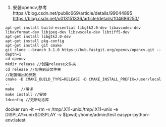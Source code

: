1. 安装opencv,参考https://blog.csdn.net/public669/article/details/99044895
https://blog.csdn.net/u013151336/article/details/104686250/
```shell
apt-get install build-essential libgtk2.0-dev libavcodec-dev libavformat-dev libjpeg-dev libswscale-dev libtiff5-dev
apt-get install libgtk2.0-dev
apt-get install pkg-config
apt-get install git cmake
git clone --branch 3.1.0 https://hub.fastgit.org/opencv/opencv.git --depth=1
cd opencv
mkdir release //创建release文件夹
cd release //切换到该文件夹
//配置输出的参数
cmake -D CMAKE_BUILD_TYPE=RELEASE -D CMAKE_INSTALL_PREFIX=/user/local ..
make   //编译
make install //安装
ldconfig //更新动态库
```

docker run -it --rm -v /tmp/.X11-unix:/tmp/.X11-unix -e DISPLAY=unix$DISPLAY -v $(pwd):/home/admin/test easypr-python-env:latest